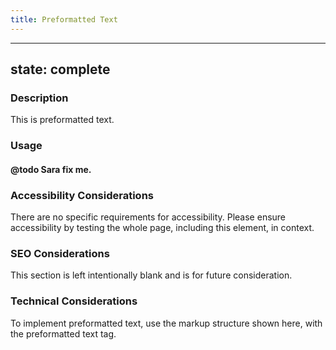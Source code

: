 ```yaml
---
title: Preformatted Text
---
```


---
state: complete
---

### Description
This is preformatted text.

### Usage
#### @todo Sara fix me.

### Accessibility Considerations
There are no specific requirements for accessibility. Please ensure accessibility by testing the whole page, including this element, in context.

### SEO Considerations
This section is left intentionally blank and is for future consideration.

### Technical Considerations
To implement preformatted text, use the markup structure shown here, with the preformatted text tag.
